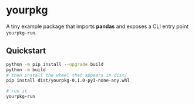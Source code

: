 # yourpkg

A tiny example package that imports **pandas** and exposes a CLI entry point `yourpkg-run`.

## Quickstart

```bash
python -m pip install --upgrade build
python -m build
# then install the wheel that appears in dist/
pip install dist/yourpkg-0.1.0-py3-none-any.whl

# run it
yourpkg-run
```
